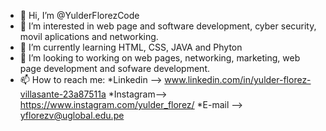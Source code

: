- 👋 Hi, I’m @YulderFlorezCode
- 👀 I’m interested in web page and software development, cyber security, movil aplications and networking.
- 🌱 I’m currently learning HTML, CSS, JAVA and Phyton
- 💞️ I’m looking to working on web pages, networking, marketing, web page development and sofware development.
- 📫 How to reach me: 
      *Linkedin --> www.linkedin.com/in/yulder-florez-villasante-23a87511a
      *Instagram--> https://www.instagram.com/yulder_florez/
      *E-mail   --> yflorezv@uglobal.edu.pe

<!---
YulderFlorezCode/YulderFlorezCode is a ✨ special ✨ repository because its `PRESENTATION.md` (this file) appears on your GitHub profile.
You can click the Preview link to take a look at your changes.
--->
